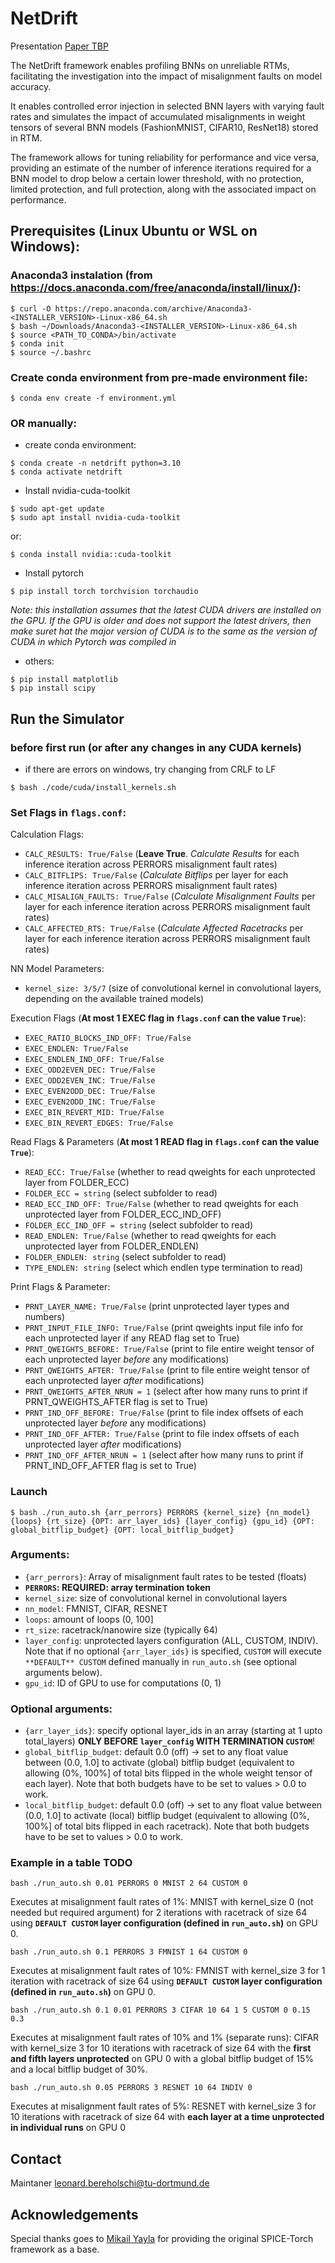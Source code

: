# NetDrift

Presentation [Paper TBP]()

The NetDrift framework enables profiling BNNs on unreliable RTMs, facilitating the investigation into the impact of misalignment faults on model accuracy. 

It enables controlled error injection in selected BNN layers with varying fault rates and simulates the impact of accumulated misalignments in weight tensors of several BNN models (FashionMNIST, CIFAR10, ResNet18) stored in RTM. 

The framework allows for tuning reliability for performance and vice versa, providing an estimate of the number of inference iterations required for a BNN model to drop below a certain lower threshold, with no protection, limited protection, and full protection, along with the associated impact on performance.

## Prerequisites (Linux Ubuntu or WSL on Windows):

### Anaconda3 instalation (from https://docs.anaconda.com/free/anaconda/install/linux/):

```
$ curl -O https://repo.anaconda.com/archive/Anaconda3-<INSTALLER_VERSION>-Linux-x86_64.sh
$ bash ~/Downloads/Anaconda3-<INSTALLER_VERSION>-Linux-x86_64.sh
$ source <PATH_TO_CONDA>/bin/activate
$ conda init
$ source ~/.bashrc
```

### Create conda environment from pre-made environment file:
```
$ conda env create -f environment.yml
```

### OR manually:
- create conda environment:
```
$ conda create -n netdrift python=3.10
$ conda activate netdrift
```

- Install nvidia-cuda-toolkit 
```
$ sudo apt-get update 
$ sudo apt install nvidia-cuda-toolkit
```
or:
```
$ conda install nvidia::cuda-toolkit
```

- Install pytorch
```
$ pip install torch torchvision torchaudio
```

*Note: this installation assumes that the latest CUDA drivers are installed on the GPU.
If the GPU is older and does not support the latest drivers, then make suret hat the major version of CUDA is to the same as the version of CUDA in which Pytorch was compiled in*

- others:
```
$ pip install matplotlib
$ pip install scipy
```

## Run the Simulator

### before first run (or after any changes in any CUDA kernels)
- if there are errors on windows, try changing from CRLF to LF
```
$ bash ./code/cuda/install_kernels.sh
```

### Set Flags in `flags.conf`:

Calculation Flags:
- `CALC_RESULTS: True/False` (**Leave True**. _Calculate Results_ for each inference iteration across PERRORS misalignment fault rates)
- `CALC_BITFLIPS: True/False` (_Calculate Bitflips_ per layer for each inference iteration across PERRORS misalignment fault rates)
- `CALC_MISALIGN_FAULTS: True/False` (_Calculate Misalignment Faults_ per layer for each inference iteration across PERRORS misalignment fault rates)
- `CALC_AFFECTED_RTS: True/False` (_Calculate Affected Racetracks_ per layer for each inference iteration across PERRORS misalignment fault rates)

NN Model Parameters:
- `kernel_size: 3/5/7` (size of convolutional kernel in convolutional layers, depending on the available trained models)

Execution Flags (**At most 1 EXEC flag in `flags.conf` can the value `True`**):
- `EXEC_RATIO_BLOCKS_IND_OFF: True/False`
- `EXEC_ENDLEN: True/False`
- `EXEC_ENDLEN_IND_OFF: True/False`
- `EXEC_ODD2EVEN_DEC: True/False`
- `EXEC_ODD2EVEN_INC: True/False`
- `EXEC_EVEN2ODD_DEC: True/False`
- `EXEC_EVEN2ODD_INC: True/False`
- `EXEC_BIN_REVERT_MID: True/False`
- `EXEC_BIN_REVERT_EDGES: True/False`

Read Flags & Parameters (**At most 1 READ flag in `flags.conf` can the value `True`**):
- `READ_ECC: True/False` (whether to read qweights for each unprotected layer from FOLDER_ECC)
- `FOLDER_ECC = string` (select subfolder to read)
- `READ_ECC_IND_OFF: True/False` (whether to read qweights for each unprotected layer from FOLDER_ECC_IND_OFF)
- `FOLDER_ECC_IND_OFF = string` (select subfolder to read)
- `READ_ENDLEN: True/False` (whether to read qweights for each unprotected layer from FOLDER_ENDLEN)
- `FOLDER_ENDLEN: string` (select subfolder to read)
- `TYPE_ENDLEN: string` (select which endlen type termination to read)

Print Flags & Parameter:
- `PRNT_LAYER_NAME: True/False` (print unprotected layer types and numbers)
- `PRNT_INPUT_FILE_INFO: True/False` (print qweights input file info for each unprotected layer if any READ flag set to True)
- `PRNT_QWEIGHTS_BEFORE: True/False` (print to file entire weight tensor of each unprotected layer _before_ any modifications)
- `PRNT_QWEIGHTS_AFTER: True/False` (print to file entire weight tensor of each unprotected layer _after_ modifications)
- `PRNT_QWEIGHTS_AFTER_NRUN = 1` (select after how many runs to print if PRNT_QWEIGHTS_AFTER flag is set to True)
- `PRNT_IND_OFF_BEFORE: True/False` (print to file index offsets of each unprotected layer _before_ any modifications)
- `PRNT_IND_OFF_AFTER: True/False` (print to file index offsets of each unprotected layer _after_ modifications)
- `PRNT_IND_OFF_AFTER_NRUN = 1` (select after how many runs to print if PRNT_IND_OFF_AFTER flag is set to True)


### Launch
```
$ bash ./run_auto.sh {arr_perrors} PERRORS {kernel_size} {nn_model} {loops} {rt_size} {OPT: arr_layer_ids} {layer_config} {gpu_id} {OPT: global_bitflip_budget} {OPT: local_bitflip_budget}
```

### Arguments:
- `{arr_perrors}`: Array of misalignment fault rates to be tested (floats)
- **`PERRORS`: REQUIRED: array termination token**
- `kernel_size`: size of convolutional kernel in convolutional layers
- `nn_model`: FMNIST, CIFAR, RESNET
- `loops`: amount of loops (0, 100]
- `rt_size`: racetrack/nanowire size (typically 64)
- `layer_config`: unprotected layers configuration (ALL, CUSTOM, INDIV). Note that if no optional `{arr_layer_ids}` is specified, `CUSTOM` will execute `**DEFAULT** CUSTOM` defined manually in `run_auto.sh` (see optional arguments below).
- `gpu_id`: ID of GPU to use for computations (0, 1) 

### Optional arguments:
- `{arr_layer_ids}`: specify optional layer_ids in an array (starting at 1 upto total_layers) **ONLY BEFORE `layer_config` WITH TERMINATION `CUSTOM`**!
- `global_bitflip_budget`: default 0.0 (off) -> set to any float value between (0.0, 1.0] to activate (global) bitflip budget (equivalent to allowing (0%, 100%] of total bits flipped in the whole weight tensor of each layer). Note that both budgets have to be set to values > 0.0 to work.
- `local_bitflip_budget`: default 0.0 (off) -> set to any float value between (0.0, 1.0] to activate (local) bitflip budget (equivalent to allowing (0%, 100%] of total bits flipped in each racetrack). Note that both budgets have to be set to values > 0.0 to work.

### Example in a table TODO

```
bash ./run_auto.sh 0.01 PERRORS 0 MNIST 2 64 CUSTOM 0
```
Executes at misalignment fault rates of 1%: MNIST with kernel_size 0 (not needed but required argument) for 2 iterations with racetrack of size 64 using **`DEFAULT CUSTOM` layer configuration (defined in `run_auto.sh`)** on GPU 0.

```
bash ./run_auto.sh 0.1 PERRORS 3 FMNIST 1 64 CUSTOM 0
```
Executes at misalignment fault rates of 10%: FMNIST with kernel_size 3 for 1 iteration with racetrack of size 64 using **`DEFAULT CUSTOM` layer configuration (defined in `run_auto.sh`)** on GPU 0.

```
bash ./run_auto.sh 0.1 0.01 PERRORS 3 CIFAR 10 64 1 5 CUSTOM 0 0.15 0.3
```
Executes at misalignment fault rates of 10% and 1% (separate runs): CIFAR with kernel_size 3 for 10 iterations with racetrack of size 64 with the **first and fifth layers unprotected** on GPU 0 with a global bitflip budget of 15% and a local bitflip budget of 30%.

```
bash ./run_auto.sh 0.05 PERRORS 3 RESNET 10 64 INDIV 0
```
Executes at misalignment fault rates of 5%: RESNET with kernel_size 3 for 10 iterations with racetrack of size 64 with **each layer at a time unprotected in individual runs** on GPU 0

## Contact
Maintaner [leonard.bereholschi@tu-dortmund.de](mailto:leonard.bereholschi@tu-dortmund.de)

## Acknowledgements

Special thanks goes to [Mikail Yayla](https://github.com/myay) for providing the original SPICE-Torch framework as a base.
